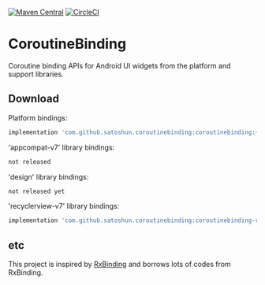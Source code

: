 [![Maven Central](https://maven-badges.herokuapp.com/maven-central/com.github.satoshun.coroutinebinding/coroutinebinding/badge.svg)](https://maven-badges.herokuapp.com/maven-central/com.github.satoshun.coroutinebinding/coroutinebinding)
[![CircleCI](https://circleci.com/gh/satoshun/CoroutineBinding/tree/master.svg?style=svg)](https://circleci.com/gh/satoshun/CoroutineBinding/tree/master)

# CoroutineBinding

Coroutine binding APIs for Android UI widgets from the platform and support libraries.


## Download

Platform bindings:
```groovy
implementation 'com.github.satoshun.coroutinebinding:coroutinebinding:{latest-version}'
```

'appcompat-v7' library bindings:
```groovy
not released
```

'design' library bindings:
```groovy
not released yet
```

'recyclerview-v7' library bindings:
```groovy
implementation 'com.github.satoshun.coroutinebinding:coroutinebinding-recyclerview-v7:{latest-version}'
```

## etc

This project is inspired by [RxBinding](https://github.com/JakeWharton/RxBinding) and borrows lots of codes from RxBinding.
